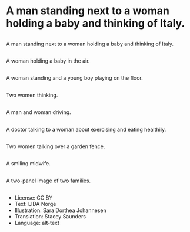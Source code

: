 # A man standing next to a woman holding a baby and thinking of Italy.

##
A man standing next to a woman holding a baby and thinking of Italy.

##
A woman holding a baby in the air.

##
A woman standing and a young boy playing on the floor.

##
Two women thinking.

##
A man and woman driving.

##
A doctor talking to a woman about exercising and eating healthily.

##
Two women talking over a garden fence.

##
A smiling midwife.

##
A two-panel image of two families.

##
* License: CC BY
* Text: LIDA Norge
* Illustration: Sara Dorthea Johannesen
* Translation: Stacey Saunders
* Language: alt-text
